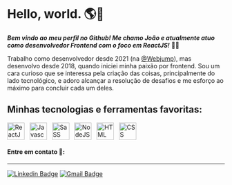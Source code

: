 # Hello, world. 🌎👋
***Bem vindo ao meu perfil no Github! Me chamo João e atualmente atuo como desenvolvedor Frontend com o foco em ReactJS!*** 👨‍💻

Trabalho como desenvolvedor desde 2021 (na [@Webjump](https://webjump.com.br)), mas desenvolvo desde 2018, quando iniciei minha paixão por frontend. Sou um cara curioso que se interessa pela criação das coisas, principalmente do lado tecnológico, e adoro alcançar a resolução de desafios e me esforço ao máximo para concluir cada um deles.

## Minhas tecnologias e ferramentas favoritas:
<div style="display: flex;">
<img src="https://cdn.jsdelivr.net/gh/devicons/devicon/icons/react/react-original.svg" width=40 alt="ReactJS logo" title="ReactJS"/>&nbsp;&nbsp;&nbsp;
<img src="https://cdn.jsdelivr.net/gh/devicons/devicon/icons/javascript/javascript-original.svg" width=40 alt="Javascript logo" title="Javascript"/>&nbsp;&nbsp;&nbsp;
<img src="https://cdn.jsdelivr.net/gh/devicons/devicon/icons/sass/sass-original.svg" width=40 alt="SaSS logo" title="Sass"/>&nbsp;&nbsp;&nbsp;
<img src="https://cdn.jsdelivr.net/gh/devicons/devicon/icons/nodejs/nodejs-original.svg" width=40 alt="NodeJS logo" title="NodeJS"/>&nbsp;&nbsp;&nbsp;
<img src="https://cdn.jsdelivr.net/gh/devicons/devicon/icons/html5/html5-original.svg" width=40 alt="HTML logo" title="HTML"/>&nbsp;&nbsp;&nbsp;
<img src="https://cdn.jsdelivr.net/gh/devicons/devicon/icons/css3/css3-original.svg" width=40 alt="CSS logo" title="CSS"/>
</div>

#### Entre em contato 📧:
<hr>
<a href="https://www.linkedin.com/in/joaobelarminos/" rel="nofollow"><img src="https://camo.githubusercontent.com/f1670f1b5b74c8ba46a2dc1fcecd1c5decdc51f58631bbe81407c6b0c0296570/68747470733a2f2f696d672e736869656c64732e696f2f62616467652f2d4c696e6b6564496e2d626c75653f7374796c653d666c61742d737175617265266c6f676f3d4c696e6b6564696e266c6f676f436f6c6f723d7768697465266c696e6b3d68747470733a2f2f7777772e6c696e6b6564696e2e636f6d2f696e2f616e742543332542346e696f2d67616c6c792d3038396261623138302f" alt="Linkedin Badge" data-canonical-src="https://img.shields.io/badge/-LinkedIn-blue?style=flat-square&amp;logo=Linkedin&amp;logoColor=white&amp;link=https://www.linkedin.com/in/joaobelarminos/" style="max-width: 100%;"></a>
<a href="mailto:joao.belarmino.silva01@gmail.com"><img src="https://camo.githubusercontent.com/724bdc5edd4a66edad574bde5645ab243bb7f25e3a82f4e3abdd59553bd768c7/68747470733a2f2f696d672e736869656c64732e696f2f62616467652f2d476d61696c2d6331343433383f7374796c653d666c61742d737175617265266c6f676f3d476d61696c266c6f676f436f6c6f723d7768697465266c696e6b3d6d61696c746f3a616e746f6e696f2e67616c6c7940676d61696c2e636f6d" alt="Gmail Badge" data-canonical-src="https://img.shields.io/badge/-Gmail-c14438?style=flat-square&amp;logo=Gmail&amp;logoColor=white&amp;link=mailto:joao.belarmino.silva01@gmail.com" style="max-width: 100%;"></a>

